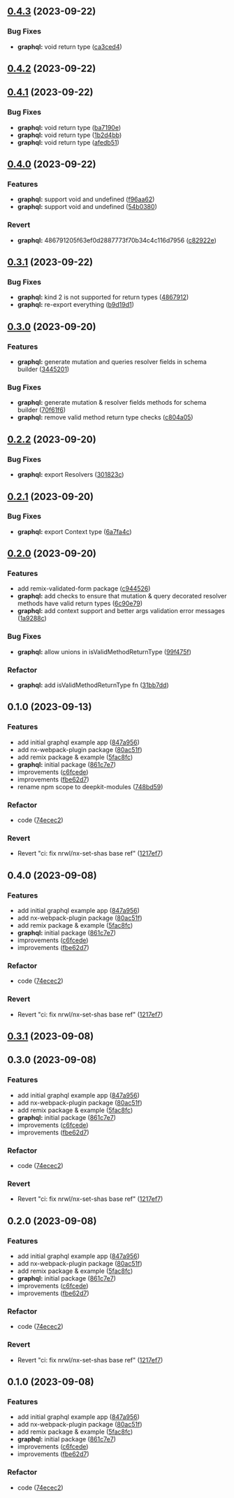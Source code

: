 

## [0.4.3](https://github.com/marcus-sa/deepkit-modules/compare/graphql-v0.4.2...graphql-v0.4.3) (2023-09-22)


### Bug Fixes

* **graphql:** void return type ([ca3ced4](https://github.com/marcus-sa/deepkit-modules/commit/ca3ced42f6f0d9b21e5dccb98d85657c0264d8cc))

## [0.4.2](https://github.com/marcus-sa/deepkit-modules/compare/graphql-v0.4.1...graphql-v0.4.2) (2023-09-22)

## [0.4.1](https://github.com/marcus-sa/deepkit-modules/compare/graphql-v0.4.0...graphql-v0.4.1) (2023-09-22)


### Bug Fixes

* **graphql:** void return type ([ba7190e](https://github.com/marcus-sa/deepkit-modules/commit/ba7190e40b216efa96a2de71b56207f183d334a4))
* **graphql:** void return type ([1b2d4bb](https://github.com/marcus-sa/deepkit-modules/commit/1b2d4bbbe1cda5c4fde7c3ccc7520e8464bae669))
* **graphql:** void return type ([afedb51](https://github.com/marcus-sa/deepkit-modules/commit/afedb51c1cf2de3033fc85759725e2e8019eae72))

## [0.4.0](https://github.com/marcus-sa/deepkit-modules/compare/graphql-v0.3.1...graphql-v0.4.0) (2023-09-22)


### Features

* **graphql:** support void and undefined ([f96aa62](https://github.com/marcus-sa/deepkit-modules/commit/f96aa622ad303f4f06db06f2ce9bf61290d6a727))
* **graphql:** support void and undefined ([54b0380](https://github.com/marcus-sa/deepkit-modules/commit/54b0380a8747f995c154f8fbc5b24ac82bbfe041))


### Revert

* **graphql:** 486791205f63ef0d2887773f70b34c4c116d7956 ([c82922e](https://github.com/marcus-sa/deepkit-modules/commit/c82922e6dcf16c977edf53a4e84425ff16e71d6c))

## [0.3.1](https://github.com/marcus-sa/deepkit-modules/compare/graphql-v0.3.0...graphql-v0.3.1) (2023-09-22)


### Bug Fixes

* **graphql:** kind 2 is not supported for return types ([4867912](https://github.com/marcus-sa/deepkit-modules/commit/486791205f63ef0d2887773f70b34c4c116d7956))
* **graphql:** re-export everything ([b9d19d1](https://github.com/marcus-sa/deepkit-modules/commit/b9d19d15a40d5cf2e6b5062ad9f736b51683036d))

## [0.3.0](https://github.com/marcus-sa/deepkit-modules/compare/graphql-v0.2.2...graphql-v0.3.0) (2023-09-20)


### Features

* **graphql:** generate mutation and queries resolver fields in schema builder ([3445201](https://github.com/marcus-sa/deepkit-modules/commit/3445201436db97ecd48adcf853138a0540509dea))


### Bug Fixes

* **graphql:** generate mutation & resolver fields methods for schema builder ([70f61f6](https://github.com/marcus-sa/deepkit-modules/commit/70f61f6350f96af429fe426f6593883cdae528e7))
* **graphql:** remove valid method return type checks ([c804a05](https://github.com/marcus-sa/deepkit-modules/commit/c804a057824c7a26c83d2e4c3d88f8e69180290c))

## [0.2.2](https://github.com/marcus-sa/deepkit-modules/compare/graphql-v0.2.1...graphql-v0.2.2) (2023-09-20)


### Bug Fixes

* **graphql:** export Resolvers ([301823c](https://github.com/marcus-sa/deepkit-modules/commit/301823cea620070cc48830451e9b5de4bd954e86))

## [0.2.1](https://github.com/marcus-sa/deepkit-modules/compare/graphql-v0.2.0...graphql-v0.2.1) (2023-09-20)


### Bug Fixes

* **graphql:** export Context type ([6a7fa4c](https://github.com/marcus-sa/deepkit-modules/commit/6a7fa4c42e57ff9237aa349d03bec5bd076a8b68))

## [0.2.0](https://github.com/marcus-sa/deepkit-modules/compare/graphql-v0.1.0...graphql-v0.2.0) (2023-09-20)


### Features

* add remix-validated-form package ([c944526](https://github.com/marcus-sa/deepkit-modules/commit/c94452626dc1c12f38db8f50fb018140735db346))
* **graphql:** add checks to ensure that mutation & query decorated resolver methods have valid return types ([6c90e79](https://github.com/marcus-sa/deepkit-modules/commit/6c90e79a449b169a30387dca7e3329c1e7ddb299))
* **graphql:** add context support and better args validation error messages ([1a9288c](https://github.com/marcus-sa/deepkit-modules/commit/1a9288cbb5ae4a078a86f915db8f5600cb08f1f7))


### Bug Fixes

* **graphql:** allow unions in isValidMethodReturnType ([99f475f](https://github.com/marcus-sa/deepkit-modules/commit/99f475ff62653e5f26e171bfe356b6ed6c6b7c86))


### Refactor

* **graphql:** add isValidMethodReturnType fn ([31bb7dd](https://github.com/marcus-sa/deepkit-modules/commit/31bb7dd25ef00aaaca20a7c284868c1a6c254144))

## 0.1.0 (2023-09-13)


### Features

* add initial graphql example app ([847a956](https://github.com/marcus-sa/deepkit-modules/commit/847a9560bf4b20ecd9bcb9cffeaf7240f77baea1))
* add nx-webpack-plugin package ([80ac51f](https://github.com/marcus-sa/deepkit-modules/commit/80ac51f54e6f1b9497d73766daf245da76c525a0))
* add remix package & example ([5fac8fc](https://github.com/marcus-sa/deepkit-modules/commit/5fac8fc365436712bdb5f6b2613b0c4ca9abb730))
* **graphql:** initial package ([861c7e7](https://github.com/marcus-sa/deepkit-modules/commit/861c7e79117ce4b1e936383802e3ce3b872afcf3))
* improvements ([c6fcede](https://github.com/marcus-sa/deepkit-modules/commit/c6fcede69dded2fccd5927ea9969d4966685c7bd))
* improvements ([fbe62d7](https://github.com/marcus-sa/deepkit-modules/commit/fbe62d72d690dbb2df3edff1d3db03e29fefdcb7))
* rename npm scope to deepkit-modules ([748bd59](https://github.com/marcus-sa/deepkit-modules/commit/748bd59bc810a636811811e3d7814c55d584c581))


### Refactor

* code ([74ecec2](https://github.com/marcus-sa/deepkit-modules/commit/74ecec2343c1dd83a95070293fb74d77c22b4872))


### Revert

* Revert "ci: fix nrwl/nx-set-shas base ref" ([1217ef7](https://github.com/marcus-sa/deepkit-modules/commit/1217ef7ced66ba00a6ce05c3b4f6a1b150cc7a84))

## 0.4.0 (2023-09-08)


### Features

* add initial graphql example app ([847a956](https://github.com/marcus-sa/deepkit-community/commit/847a9560bf4b20ecd9bcb9cffeaf7240f77baea1))
* add nx-webpack-plugin package ([80ac51f](https://github.com/marcus-sa/deepkit-community/commit/80ac51f54e6f1b9497d73766daf245da76c525a0))
* add remix package & example ([5fac8fc](https://github.com/marcus-sa/deepkit-community/commit/5fac8fc365436712bdb5f6b2613b0c4ca9abb730))
* **graphql:** initial package ([861c7e7](https://github.com/marcus-sa/deepkit-community/commit/861c7e79117ce4b1e936383802e3ce3b872afcf3))
* improvements ([c6fcede](https://github.com/marcus-sa/deepkit-community/commit/c6fcede69dded2fccd5927ea9969d4966685c7bd))
* improvements ([fbe62d7](https://github.com/marcus-sa/deepkit-community/commit/fbe62d72d690dbb2df3edff1d3db03e29fefdcb7))


### Refactor

* code ([74ecec2](https://github.com/marcus-sa/deepkit-community/commit/74ecec2343c1dd83a95070293fb74d77c22b4872))


### Revert

* Revert "ci: fix nrwl/nx-set-shas base ref" ([1217ef7](https://github.com/marcus-sa/deepkit-community/commit/1217ef7ced66ba00a6ce05c3b4f6a1b150cc7a84))

## [0.3.1](https://github.com/marcus-sa/deepkit-community/compare/graphql-v0.3.0...graphql-v0.3.1) (2023-09-08)

## 0.3.0 (2023-09-08)


### Features

* add initial graphql example app ([847a956](https://github.com/marcus-sa/deepkit-community/commit/847a9560bf4b20ecd9bcb9cffeaf7240f77baea1))
* add nx-webpack-plugin package ([80ac51f](https://github.com/marcus-sa/deepkit-community/commit/80ac51f54e6f1b9497d73766daf245da76c525a0))
* add remix package & example ([5fac8fc](https://github.com/marcus-sa/deepkit-community/commit/5fac8fc365436712bdb5f6b2613b0c4ca9abb730))
* **graphql:** initial package ([861c7e7](https://github.com/marcus-sa/deepkit-community/commit/861c7e79117ce4b1e936383802e3ce3b872afcf3))
* improvements ([c6fcede](https://github.com/marcus-sa/deepkit-community/commit/c6fcede69dded2fccd5927ea9969d4966685c7bd))
* improvements ([fbe62d7](https://github.com/marcus-sa/deepkit-community/commit/fbe62d72d690dbb2df3edff1d3db03e29fefdcb7))


### Refactor

* code ([74ecec2](https://github.com/marcus-sa/deepkit-community/commit/74ecec2343c1dd83a95070293fb74d77c22b4872))


### Revert

* Revert "ci: fix nrwl/nx-set-shas base ref" ([1217ef7](https://github.com/marcus-sa/deepkit-community/commit/1217ef7ced66ba00a6ce05c3b4f6a1b150cc7a84))

## 0.2.0 (2023-09-08)


### Features

* add initial graphql example app ([847a956](https://github.com/marcus-sa/deepkit-community/commit/847a9560bf4b20ecd9bcb9cffeaf7240f77baea1))
* add nx-webpack-plugin package ([80ac51f](https://github.com/marcus-sa/deepkit-community/commit/80ac51f54e6f1b9497d73766daf245da76c525a0))
* add remix package & example ([5fac8fc](https://github.com/marcus-sa/deepkit-community/commit/5fac8fc365436712bdb5f6b2613b0c4ca9abb730))
* **graphql:** initial package ([861c7e7](https://github.com/marcus-sa/deepkit-community/commit/861c7e79117ce4b1e936383802e3ce3b872afcf3))
* improvements ([c6fcede](https://github.com/marcus-sa/deepkit-community/commit/c6fcede69dded2fccd5927ea9969d4966685c7bd))
* improvements ([fbe62d7](https://github.com/marcus-sa/deepkit-community/commit/fbe62d72d690dbb2df3edff1d3db03e29fefdcb7))


### Refactor

* code ([74ecec2](https://github.com/marcus-sa/deepkit-community/commit/74ecec2343c1dd83a95070293fb74d77c22b4872))


### Revert

* Revert "ci: fix nrwl/nx-set-shas base ref" ([1217ef7](https://github.com/marcus-sa/deepkit-community/commit/1217ef7ced66ba00a6ce05c3b4f6a1b150cc7a84))

## 0.1.0 (2023-09-08)


### Features

* add initial graphql example app ([847a956](https://github.com/marcus-sa/deepkitx/commit/847a9560bf4b20ecd9bcb9cffeaf7240f77baea1))
* add nx-webpack-plugin package ([80ac51f](https://github.com/marcus-sa/deepkitx/commit/80ac51f54e6f1b9497d73766daf245da76c525a0))
* add remix package & example ([5fac8fc](https://github.com/marcus-sa/deepkitx/commit/5fac8fc365436712bdb5f6b2613b0c4ca9abb730))
* **graphql:** initial package ([861c7e7](https://github.com/marcus-sa/deepkitx/commit/861c7e79117ce4b1e936383802e3ce3b872afcf3))
* improvements ([c6fcede](https://github.com/marcus-sa/deepkitx/commit/c6fcede69dded2fccd5927ea9969d4966685c7bd))
* improvements ([fbe62d7](https://github.com/marcus-sa/deepkitx/commit/fbe62d72d690dbb2df3edff1d3db03e29fefdcb7))


### Refactor

* code ([74ecec2](https://github.com/marcus-sa/deepkitx/commit/74ecec2343c1dd83a95070293fb74d77c22b4872))
